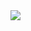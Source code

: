  <img src="https://github.com/RaedaHajAli/myweather/assets/108256100/0ded51cf-9b0a-4ec4-8b64-3f78368ceb96">
